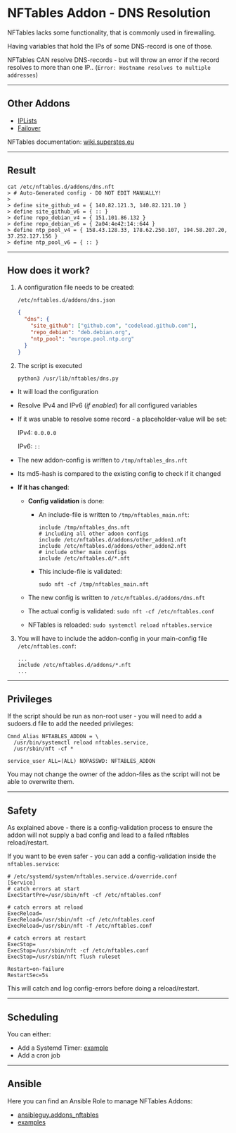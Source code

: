 # NFTables Addon - DNS Resolution

NFTables lacks some functionality, that is commonly used in firewalling.

Having variables that hold the IPs of some DNS-record is one of those.

NFTables CAN resolve DNS-records - but will throw an error if the record resolves to more than one IP.. (`Error: Hostname resolves to multiple addresses`)

----

## Other Addons

* [IPLists](https://github.com/superstes/nftables_addon_iplist)
* [Failover](https://github.com/superstes/nftables_addon_failover)

NFTables documentation: [wiki.superstes.eu](https://wiki.superstes.eu/en/latest/1/network/firewall_nftables.html)

----

## Result

```text
cat /etc/nftables.d/addons/dns.nft
> # Auto-Generated config - DO NOT EDIT MANUALLY!
> 
> define site_github_v4 = { 140.82.121.3, 140.82.121.10 }
> define site_github_v6 = { :: }
> define repo_debian_v4 = { 151.101.86.132 }
> define repo_debian_v6 = { 2a04:4e42:14::644 }
> define ntp_pool_v4 = { 158.43.128.33, 178.62.250.107, 194.58.207.20, 37.252.127.156 }
> define ntp_pool_v6 = { :: }
```

----

## How does it work?

1. A configuration file needs to be created:

    `/etc/nftables.d/addons/dns.json`

    ```json
    {
      "dns": {
        "site_github": ["github.com", "codeload.github.com"],
        "repo_debian": "deb.debian.org",
        "ntp_pool": "europe.pool.ntp.org"
      }
    }
    ```


2. The script is executed

    `python3 /usr/lib/nftables/dns.py`

  * It will load the configuration
  * Resolve IPv4 and IPv6 (_if enabled_) for all configured variables
  * If it was unable to resolve some record - a placeholder-value will be set:

    IPv4: `0.0.0.0`

    IPv6: `::`

  * The new addon-config is written to `/tmp/nftables_dns.nft`
  * Its md5-hash is compared to the existing config to check if it changed

  * **If it has changed**:
    * **Config validation** is done:

      * An include-file is written to `/tmp/nftables_main.nft`:

        ```nft
        include /tmp/nftables_dns.nft
        # including all other adoon configs
        include /etc/nftables.d/addons/other_addon1.nft
        include /etc/nftables.d/addons/other_addon2.nft
        # include other main configs
        include /etc/nftables.d/*.nft
        ```

      * This include-file is validated:

        `sudo nft -cf /tmp/nftables_main.nft`

    * The new config is written to `/etc/nftables.d/addons/dns.nft`
    * The actual config is validated: `sudo nft -cf /etc/nftables.conf`
    * NFTables is reloaded: `sudo systemctl reload nftables.service`


3. You will have to include the addon-config in your main-config file `/etc/nftables.conf`:

    ```
    ...
    include /etc/nftables.d/addons/*.nft
    ...
    ```

----

## Privileges

If the script should be run as non-root user - you will need to add a sudoers.d file to add the needed privileges:

```text
Cmnd_Alias NFTABLES_ADDON = \
  /usr/bin/systemctl reload nftables.service,
  /usr/sbin/nft -cf *

service_user ALL=(ALL) NOPASSWD: NFTABLES_ADDON
```

You may not change the owner of the addon-files as the script will not be able to overwrite them.

----

## Safety

As explained above - there is a config-validation process to ensure the addon will not supply a bad config and lead to a failed nftables reload/restart.

If you want to be even safer - you can add a config-validation inside the `nftables.service`:

```text
# /etc/systemd/system/nftables.service.d/override.conf
[Service]
# catch errors at start
ExecStartPre=/usr/sbin/nft -cf /etc/nftables.conf

# catch errors at reload
ExecReload=
ExecReload=/usr/sbin/nft -cf /etc/nftables.conf
ExecReload=/usr/sbin/nft -f /etc/nftables.conf

# catch errors at restart
ExecStop=
ExecStop=/usr/sbin/nft -cf /etc/nftables.conf
ExecStop=/usr/sbin/nft flush ruleset

Restart=on-failure
RestartSec=5s
```

This will catch and log config-errors before doing a reload/restart.

----

## Scheduling

You can either:

* Add a Systemd Timer: [example](https://github.com/ansibleguy/addons_nftables/tree/latest/templates/etc/systemd/system)
* Add a cron job

----

## Ansible

Here you can find an Ansible Role to manage NFTables Addons:

* [ansibleguy.addons_nftables](https://github.com/ansibleguy/addons_nftables)
* [examples](https://github.com/ansibleguy/addons_nftables/blob/latest/Example.md)
